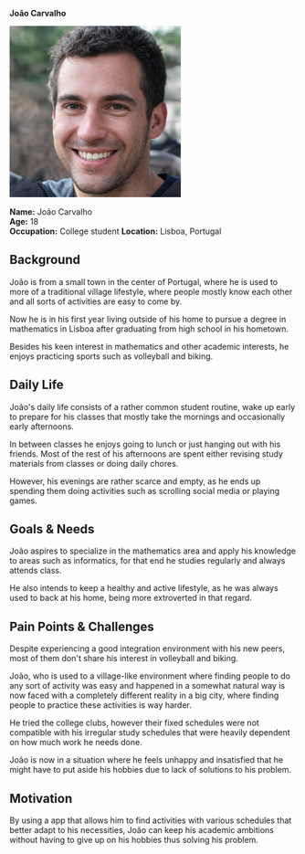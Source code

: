 **João Carvalho**

<img src="persona1.jpg" alt="João Carvalho" width="300">

**Name:** João Carvalho  
**Age:** 18  
**Occupation:**   College student
**Location:** Lisboa, Portugal  

## Background  
<!-- [Describe the persona's background, including their education, work experience, and any relevant personal history. This should be written as a short, engaging narrative that helps to contextualize the persona.] -->

João is from a small town in the center of Portugal, where he is used to more of a traditional village lifestyle, where people mostly know each other and all sorts of activities are easy to come by.

Now he is in his first year living outside of his home to pursue a degree in mathematics in Lisboa after graduating from high school in his hometown.

Besides his keen interest in mathematics and other academic interests, he enjoys practicing sports such as volleyball and biking.

## Daily Life  
<!-- [Describe a typical day in their life. What do they do from morning to evening? How do they interact with technology, products, or services? What challenges do they face?] -->

João's daily life consists of a rather common student routine, wake up early to prepare for his classes that mostly take the mornings and occasionally early afternoons. 

In between classes he enjoys going to lunch or just hanging out with his friends. Most of the rest of his afternoons are spent either revising study materials from classes or doing daily chores.

However, his evenings are rather scarce and empty, as he ends up spending them doing activities such as scrolling social media or playing games.

## Goals & Needs  
<!-- [Explain what the persona wants to achieve in their personal or professional life. What are their aspirations? What problems are they trying to solve?]   -->

João aspires to specialize in the mathematics area and apply his knowledge to areas such as informatics, for that end he studies regularly and always attends class. 

He also intends to keep a healthy and active lifestyle, as he was always used to back at his home, being more extroverted in that regard.

## Pain Points & Challenges  
<!-- [Describe the main frustrations, obstacles, or inefficiencies they encounter related to the product or service you are designing for.] -->

Despite experiencing a good integration environment with his new peers, most of them don't share his interest in volleyball and biking.

João, who is used to a village-like environment where finding people to do any sort of activity was easy and happened in a somewhat natural way is now faced with a completely different reality in a big city, where finding people to practice these activities is way harder.

He tried the college clubs, however their fixed schedules were not compatible with his irregular study schedules that were heavily dependent on how much work he needs done.

João is now in a situation where he feels unhappy and insatisfied that he might have to put aside his hobbies due to lack of solutions to his problem.

## Motivation  
<!-- *"Why do they engage with this product or service?"*   -->

<!-- [Summarize their core motivation in a compelling way. This could be a short paragraph or even a strong, direct quote that captures their drive.]   -->

By using a app that allows him to find activities with various schedules that better adapt to his necessities, João can keep his academic ambitions without having to give up on his hobbies thus solving his problem.



